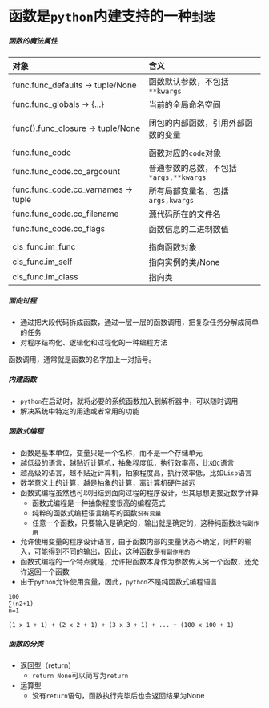 函数是`python`内建支持的一种`封装`
==============================

##### 函数的魔法属性

|对象                                |含义                               |
|:----------------------------------|:---------------------------------|
|func.func_defaults -> tuple/None   |函数默认参数，不包括`**kwargs`        |
|func.func_globals -> {...}         |当前的全局命名空间                   |
|                                   |                                  |
|func().func_closure -> tuple/None  |闭包的内部函数，引用外部函数的变量      |
|                                   |                                  |
|func.func_code                     |函数对应的`code`对象                |
|func.func_code.co_argcount         |普通参数的总数，不包括`*args,**kwargs`|
|func.func_code.co_varnames -> tuple|所有局部变量名，包括`args,kwargs`     |
|func.func_code.co_filename         |源代码所在的文件名                   |
|func.func_code.co_flags            |函数信息的二进制数值                 |
|                                   |                                  |
|cls_func.im_func                   |指向函数对象                        |
|cls_func.im_self                   |指向实例的类/None                   |
|cls_func.im_class                  |指向类                             |

##### 面向过程
- 通过把大段代码拆成函数，通过一层一层的函数调用，把复杂任务分解成简单的任务
- 对程序结构化、逻辑化和过程化的一种编程方法

函数调用，通常就是函数的名字加上一对括号。

##### 内建函数
- `python`在启动时，就将必要的系统函数加入到解析器中，可以随时调用
- 解决系统中特定的用途或者常用的功能

##### 函数式编程
- 函数是基本单位，变量只是一个名称，而不是一个存储单元
- 越低级的语言，越贴近计算机，抽象程度低，执行效率高，比如`C`语言
- 越高级的语言，越不贴近计算机，抽象程度高，执行效率低，比如`Lisp`语言
- 数学意义上的计算，越是抽象的计算，离计算机硬件越远
- 函数式编程虽然也可以归结到面向过程的程序设计，但其思想更接近数学计算
    + 函数式编程是一种抽象程度很高的编程范式
    + 纯粹的函数式编程语言编写的函数`没有变量`
    + 任意一个函数，只要输入是确定的，输出就是确定的，这种纯函数`没有副作用`
- 允许使用变量的程序设计语言，由于函数内部的变量状态不确定，同样的输入，可能得到不同的输出，因此，这种函数是`有副作用的`
- 函数式编程的一个特点就是，允许把函数本身作为参数传入另一个函数，还允许返回一个函数
- 由于`python`允许使用变量，因此，`python`不是纯函数式编程语言

```
100
∑(n2+1)
n=1

(1 x 1 + 1) + (2 x 2 + 1) + (3 x 3 + 1) + ... + (100 x 100 + 1)
```

##### 函数的分类
- 返回型（return）
    + `return None`可以简写为`return`
- 运算型
    + 没有`return`语句，函数执行完毕后也会返回结果为None
